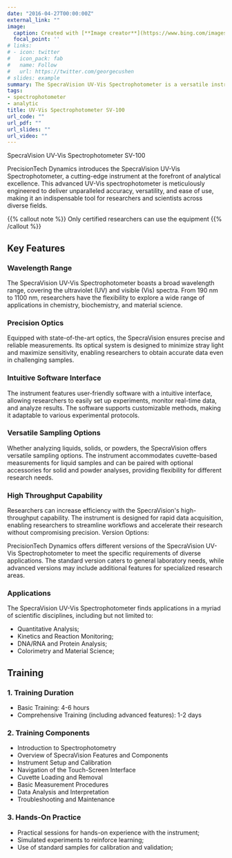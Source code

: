 ```yaml
---
date: "2016-04-27T00:00:00Z"
external_link: ""
image:
  caption: Created with [**Image creator**](https://www.bing.com/images/create?)
  focal_point: ''
# links:
# - icon: twitter
#   icon_pack: fab
#   name: Follow
#   url: https://twitter.com/georgecushen
# slides: example
summary: The SpecraVision UV-Vis Spectrophotometer is a versatile instrument for measuring absorption, transmission, and reflection of light in the ultraviolet and visible spectral regions. Its precision optics and intuitive software make it an indispensable tool for applications in chemistry, biochemistry, and material science.
tags:
- spectrophotometer
- analytic
title: UV-Vis Spectrophotometer SV-100
url_code: ""
url_pdf: ""
url_slides: ""
url_video: ""
---
```

SpecraVision UV-Vis Spectrophotometer SV-100

PrecisionTech Dynamics introduces the SpecraVision UV-Vis Spectrophotometer, a cutting-edge instrument at the forefront of analytical excellence. This advanced UV-Vis spectrophotometer is meticulously engineered to deliver unparalleled accuracy, versatility, and ease of use, making it an indispensable tool for researchers and scientists across diverse fields.

{{% callout note %}}
Only certified researchers can use the equipment
{{% /callout %}}


## Key Features

### Wavelength Range

The SpecraVision UV-Vis Spectrophotometer boasts a broad wavelength range, covering the ultraviolet (UV) and visible (Vis) spectra. From 190 nm to 1100 nm, researchers have the flexibility to explore a wide range of applications in chemistry, biochemistry, and material science.

### Precision Optics

Equipped with state-of-the-art optics, the SpecraVision ensures precise and reliable measurements. Its optical system is designed to minimize stray light and maximize sensitivity, enabling researchers to obtain accurate data even in challenging samples.

### Intuitive Software Interface

The instrument features user-friendly software with a intuitive interface, allowing researchers to easily set up experiments, monitor real-time data, and analyze results. The software supports customizable methods, making it adaptable to various experimental protocols.


### Versatile Sampling Options

Whether analyzing liquids, solids, or powders, the SpecraVision offers versatile sampling options. The instrument accommodates cuvette-based measurements for liquid samples and can be paired with optional accessories for solid and powder analyses, providing flexibility for different research needs.


### High Throughput Capability

Researchers can increase efficiency with the SpecraVision's high-throughput capability. The instrument is designed for rapid data acquisition, enabling researchers to streamline workflows and accelerate their research without compromising precision.
Version Options:

PrecisionTech Dynamics offers different versions of the SpecraVision UV-Vis Spectrophotometer to meet the specific requirements of diverse applications. The standard version caters to general laboratory needs, while advanced versions may include additional features for specialized research areas.


### Applications

The SpecraVision UV-Vis Spectrophotometer finds applications in a myriad of scientific disciplines, including but not limited to:

- Quantitative Analysis;
- Kinetics and Reaction Monitoring;
- DNA/RNA and Protein Analysis;
- Colorimetry and Material Science;


## Training


### 1. Training Duration

- Basic Training: 4-6 hours
- Comprehensive Training (including advanced features): 1-2 days


### 2. Training Components

- Introduction to Spectrophotometry
- Overview of SpecraVision Features and Components
- Instrument Setup and Calibration
- Navigation of the Touch-Screen Interface
- Cuvette Loading and Removal
- Basic Measurement Procedures
- Data Analysis and Interpretation
- Troubleshooting and Maintenance

### 3. Hands-On Practice

- Practical sessions for hands-on experience with the instrument;
- Simulated experiments to reinforce learning;
- Use of standard samples for calibration and validation;